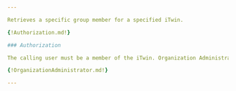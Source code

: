```yaml
---

Retrieves a specific group member for a specified iTwin.

{!Authorization.md!}

### Authorization

The calling user must be a member of the iTwin. Organization Administrator can also retrieve an iTwin member for any iTwin in their Organization.

{!OrganizationAdministrator.md!}

---
```

